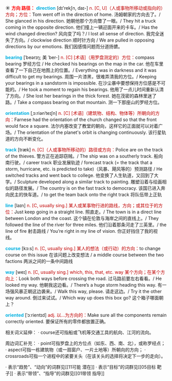 ☀ <font color="red">**方向 路径：**</font>
<font color="sky blue">**direction**</font> [dɪ'rekʃn, daɪ-] 
<font color="#c00000">n. [C, U]（人或事物所移动或指向的）方向；方位：</font>Tom went off in the direction of home. 汤姆朝家的方向去了。/ She glanced in his direction. 她朝他那个方向瞥了一眼。/ They hit a truck coming in the opposite direction. 他们撞上一辆迎面开来的卡车。/ Has the wind changed direction? 风向变了吗？/ I lost all sense of direction. 我完全迷失了方向。/ clockwise direction 顺时针方向 / We are pulled in opposing directions by our emotions. 我们因感情问题而分道扬镳。
                      
<font color="sky blue">**bearing**</font> [ˈbeərɪŋ; 美 ˈber-]
<font color="#c00000">n. [C] [术语]（用罗盘测定的）方位：</font>compass bearing 罗经方位 / He checked his bearings on the map in the car. 他在车里查看了一下自己在地图上的位置。/ Everything was in darkness and it was difficult to get my bearings. 周围一片漆黑，很难弄清我的方位。/ Keeping your bearings in a sandstorm is impossible. 在沙尘暴中要想保持方位感是不可能的。/ He took a moment to regain his bearings. 他用了一点儿时间重新认清了方向。/ She lost her bearings in the thick forest. 她在茂密的森林里迷了路。/ Take a compass bearing on that mountain. 测一下那座山的罗经方位。

<font color="sky blue">**orientation**</font> [ˌɔ:riənˈteɪʃn]
<font color="#c00000">n. [C] [术语]（建筑物、结构、物体等）所朝向的方向：</font>Farnese had the orientation of the church changed so that the front would face a square. 法尔内塞改变了教堂的朝向，这样它的正面就可以对着广场。/ The orientation of the planet's orbit is changing continuously. 该行星轨道的方向不断变化。

<font color="sky blue">**track**</font> [træk] 
<font color="#c00000">n. [C]（人或事物所移动的）路径或方向：</font>Police are on the track of the thieves. 警方正在追踪窃贼。/ The ship was on a southerly track. 船向南行驶。/ career track 职业发展轨迹 / forecast track (= the track that a storm, hurricane, etc. is predicted to take)（风暴、飓风等的）预测路径 / He switched tracks and went back to college. 他变换了人生轨道，又回到了大学。/ Sculpture developed along a similar track to painting. 雕塑沿着与绘画相似的路径发展。/ The country is on the fast track to democracy. 该国已进入奔向民主的快车道。/ to get the team back onto the right track 将队伍带上正轨

<font color="sky blue">**line**</font> [laɪn] 
<font color="#c00000">n. [C, usually sing.] 某人或某事物行进的路线，方向；或其位于的方位：</font>Just keep going in a straight line. 照直走。/ The town is in a direct line between London and the coast. 这个镇在伦敦与海岸之间的直线上。/ They followed the line of the river for three miles. 他们沿着那条河走了三英里。/ the line of fire 射击路线 / You’re right in my line of vision. 你正好挡住了我的视线。

<font color="sky blue">**course**</font> [kɔ:s] 
<font color="#c00000">n. [C, usually sing.] 某人的想法（或行动）的方向：</font>to change course on this issue 在该问题上改变想法 / a middle course between the two factions 两派之间的一条中间路线

<font color="sky blue">**way**</font> [weɪ] 
<font color="#c00000">n. [C, usually sing.] which, this, that, etc. way 某个方向；在某个方向上：</font>Look both ways before crossing the road. 过马路前要左右看看。/ He looked my way. 他朝我这边看。/ There’s a huge storm heading this way. 有一场强风暴正朝这边袭来。/ Walk this way, please. 请走这边。/ Try it the other way around. 倒过来试试。/ Which way up does this box go? 这个箱子哪面朝上？ 
           
<font color="sky blue">**oriented**</font> [ˈɔːrientɪd]
<font color="#c00000">adj. 以…为方向的：</font>Make sure all the components remain correctly oriented. 要保证所有的零件都放置正确。

相关词义延伸：
· course还可指船或飞机等交通工具的航向、江河的流向。

周边词汇补充：
· point可指罗盘上的方位点（如东、西、南、北），或称罗经点；
· aspect可指一栋建筑物（或一扇窗户、一片土地等）所朝向的方向；
· crossroads可指一个进程中的紧要关头（在该关头的选择将决定下一步的走向）。

· 表示“趋势”、“动向”的词群见[[11可能 潜在]]
· 表示“目标”的词群见[[05目标 靶子]]
· 表示“带领”、“指导”的词群见[[01带领 指导]]
